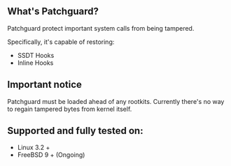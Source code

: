 What's Patchguard?
---
Patchguard protect important system calls from being tampered.

Specifically, it's capable of restoring:
- SSDT Hooks
- Inline Hooks

Important notice
---
Patchguard must be loaded ahead of any rootkits. Currently there's no way to regain tampered bytes from kernel itself.

Supported and fully tested on:
---
- Linux 3.2 +
- FreeBSD 9 + (Ongoing)

